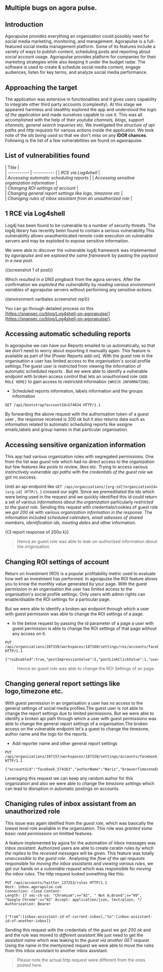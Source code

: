 ## Multiple bugs on agora pulse.

## Introduction

Agorapulse  provides everything an organization could possibly need for social media marketing, monitoring, and management. Agorapulse is a full-featured social media management platform. Some of its features include a variety of ways to publish content, scheduling posts and reporting about social account usage. Agorapulse provides platform for companies for their marketing strategies while also keeping it under the budget radar. The software is used to create & schedule social media content, engage audiences, listen for key terms, and analyze social media performance.


## Approaching the target

The application was extensive in functionalities and it gives users capability to integrate other third party accounts (complexity).  At this stage we appeared harmless and stealthly explored the app and understood the *logic of the application* and made ourselves capable to use it. This was all accomplished with the help of their *youtube channels, blogs, support channels, general search inqueries* etc. We invetigated the *structure of api paths* and *http requests* for various actions inside the application. We took note of the *ids being used* so that we don't miss on any **IDOR chances**. Following is the list of a few  vulnerabilities we found on agaorapulse.

## List of vulnerabilities found

| Title      |  
| ----------- | ----------- |
| _RCE via Log4shell_      |  
| _Accessing automatic scheduling reports_   | 
| _Accessing sensitive organization information_   |  
| _Changing ROI settings of account_   |  
| _Changing general report settings like logo, timezone etc_   |  
| _Chaniging rules of inbox assistant from an unauthorized role_   | 


## 1 RCE via Log4shell

Log4j has been found to be vulnerable to a number of security threats. The log4j library has recently been found to contain a serious vulnerability.This vulnerability allows unauthenticated remote code execution on vulnerable servers and may be exploited to expose sensitive information.

We were able to discover the vulnerable log4j framework was implemented by *agorapulse* and we *exploied the same framework* by pasting the *paylaod in a new post*.

{{screenshot 1 of post}}

Which *resulted in a DNS pingback* from the agora servers. After the confirmation we *exploited the vulnerability* by *reading various environment variables* of agorapulse servers without performing any sensitive *actions*. 

{{environment varibales screenshot rep1}}

You can go through detailed process on this [https://snapsec.co/blog/Log4shell-on-agorapulse/](https://snapsec.co/blog/Log4shell-on-agorapulse/).

## Accessing automatic scheduling reports

In agorapulse we can have our Reports emailed to us automatically, so that we don't need to worry about exporting it manually again. This feature is available as part of the [Power Reports add-on].
With the guest role in the organisation a user has limited access to the organisation's social profile settings.The guest user is restricted from viewing the information of automatic scheduled reports .
 But we were able to identify a vulnerable endpoint with broken access control that lets an unauthorised role `{ADD ROLE HERE}` to gain access to restricted information `{WHICH INFORMATION}`.

- Scheduled reports information, labels information and the groups information
```http
GET /api/bootstrap?accountId=574034 HTTP/1.1 
```
By forwarding the above request with the authorisation token of a guest user , the response received is 200 ok but it also returns  data such as information related to automatic scheduling reports like assigne emails,labels and group names in that particular organisation.


##  Accessing sensitive organization information

This app had various organization roles with segregated permissions. One from the list was *guest role* which had no direct access to the *organization* but  few features like *posts to review*,  *likes* etc. Trying to access various *instinctively vulnerable api paths* with the *credentials of the guest role* we got no success. 

Until an api endpoint like `GET /api/organizations/[org-id]?organizationId=[org-id] HTTP/1.1` crossed our sight. Since we premeditated the ids which were  being used in the request and we quickly identified this id could return a set of various *informations about the organization* particularly *restricted to the guest role*.  Sending this request with credentials/cookies of guest role we *got 200 ok* with various *organization information in the response*. The information included *scheduled calendars, email adresses of shared members, identification ids, meeting dates* and other information.

{{3 report response of 200o k}}

> Hence an guest role was able to leak un-authorized information about the originisation.


## Changing ROI settings of account

Return on Investment (ROI) is a popular profitability metric used to evaluate how well an investment has performed. In agorapulse the ROI feature allows you to know the monthly value generated by your page.
With the guest permission in an organisation the user has limited access to the organisation's social profile settings. Only users with admin rights can enable/disable the ROI settings for a particular page.

But we were able to identify a broken api endpoint through which a user with guest permission was able to change the ROI settings of a page.

- In the below request by passing the id parameter of a page a user with guest permission is able to change the ROI settings of that page without any access on it.

```http
PUT /api/organizations/287159/workspaces/187160/settings/roi/accounts/facebook_574024 HTTP/1.1

{"roiEnabled":true,"postImpressionValue":5,"postLinkClickValue":1,"userEngagedValue":1,"accountUid":"facebook_574024"}
```

> Hence an guest role was able to change the ROI Settings of an page.


## Changing general report settings like logo,timezone etc.

With guest permission in an organisation a user has no access to the general settings of social media profiles.The guest user is not able to change the report settings due to limited permissions.
But we were able to identify a broken api path through which a user with guest permissions was able to change the general report settings of a organisation.The broken access on the vulnerable  endpoint let's a guest to change the timezone, author name and the logo for the reports.

- Add reporter name and other general report settings
```http
PUT /api/organizations/287157/workspaces/187158/settings/accounts/facebook_574363 HTTP/1.1

{"accountUid":"facebook_574363","authorName":"Waris","browserTimezoneEnabled":true,"locale":"en","timezone":"Asia/Calcutta"}
```

Leveraging this request we can keep any random author for this organization and also we were able to change the *timezone settings* which can lead to disruption in automatic postings on accounts.


## Chaniging rules of inbox assistant from an unauthorized role

This issue was again idetified from the *guest role*, which was basically the lowest level role available in the organization. This role was *granted some basic read permissions* on  limitted features. 

A feature implemented by agora for the automation of inbox messages was *inbox assistant*. Authorized users are able to create ceratin rules *by which the replies* to the *received messages* will be given. This feature was totally *unaccessible to the guest role* . Analysing the *flow of the api requests*  responsible for *moving the inbox assistants and viewing various rules*, we got our hands on a *vulnerable request* which was responsible for *moving the inbox rules*. The http request looked something like this:

```http
PUT /api/accounts/twitter_137253/rules HTTP/1.1 
Host: inbox.agorapulse.com 
Connection: close Content-
Length: 17 sec-ch-ua: "Chromium";v="92", " Not A;Brand";v="99", "Google Chrome";v="92" Accept: application/json, text/plain, */ 
Authorization: Bearer


{"from":[inbox-assistant-id-of-current-inbox],"to":[inbox-assistant-id-of-another-inbox]}
```

Sending this request with the credentials of the *guest* we got _200 ok_ and and the rule was moved to *different assistant*.We just need to get the *assistant name* which was leaking to the *guest via another GET request*. Using the name in the mentyioned request we were able to move the rules from this inbox assistant to another inbox assistant.

> Please note the actual http request were different from the ones posted here.
